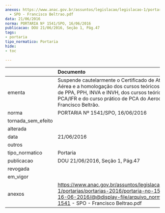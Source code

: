 ```yaml
---
anexos: https://www.anac.gov.br/assuntos/legislacao/legislacao-1/portarias/portarias-2016/portaria-no-1541-spo-16-06-2016/@@display-file/arquivo_norma/PA2016-1541
  - SPO - Francisco Beltrao.pdf
data: 21/06/2016
norma: PORTARIA Nº 1541/SPO, 16/06/2016
publicacao: DOU 21/06/2016, Seção 1, Pág.47
tags:
- portaria
tipo_normatico: Portaria
hide: 
- toc 
 
---
```


|                    | Documento                                                                                                                                                                                                                           |
|:-------------------|:------------------------------------------------------------------------------------------------------------------------------------------------------------------------------------------------------------------------------------|
| ementa             | Suspende cautelarmente o Certificado de Atividade Aérea e a homologação dos cursos teóricos e práticos de PPA, PPH, INVA e INVH,  dos cursos teóricos de PCH e PCA/IFR e do curso prático de PCA do Aeroclube de Francisco Beltrão. |
| norma              | PORTARIA Nº 1541/SPO, 16/06/2016                                                                                                                                                                                                    |
| tornada_sem_efeito |                                                                                                                                                                                                                                     |
| alterada           |                                                                                                                                                                                                                                     |
| data               | 21/06/2016                                                                                                                                                                                                                          |
| outros             |                                                                                                                                                                                                                                     |
| tipo_normatico     | Portaria                                                                                                                                                                                                                            |
| publicacao         | DOU 21/06/2016, Seção 1, Pág.47                                                                                                                                                                                                     |
| revogada           |                                                                                                                                                                                                                                     |
| em_vigor           |                                                                                                                                                                                                                                     |
| anexos             | https://www.anac.gov.br/assuntos/legislacao/legislacao-1/portarias/portarias-2016/portaria-no-1541-spo-16-06-2016/@@display-file/arquivo_norma/PA2016-1541 - SPO - Francisco Beltrao.pdf                                            |